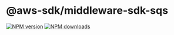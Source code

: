 # @aws-sdk/middleware-sdk-sqs

[![NPM version](https://img.shields.io/npm/v/@aws-sdk/middleware-sdk-sqs/rc.svg)](https://www.npmjs.com/package/@aws-sdk/middleware-sdk-sqs)
[![NPM downloads](https://img.shields.io/npm/dm/@aws-sdk/middleware-sdk-sqs.svg)](https://www.npmjs.com/package/@aws-sdk/middleware-sdk-sqs)
